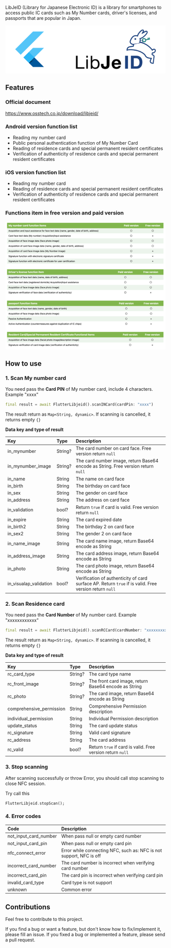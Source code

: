 LibJeID (Library for Japanese Electronic ID) is a library for smartphones to access public IC cards such as My Number cards, driver's licenses, and passports that are popular in Japan.

![logo](https://github.com/TuyenPonos/flutter_libjeid/blob/main/logo.png)

## Features

### Official document

<https://www.osstech.co.jp/download/libjeid/>

### Android version function list

- Reading my number card
- Public personal authentication function of My Number Card
- Reading of residence cards and special permanent resident certificates
- Verification of authenticity of residence cards and special permanent resident certificates

### iOS version function list

- Reading my number card
- Reading of residence cards and special permanent resident certificates
- Verification of authenticity of residence cards and special permanent resident certificates

### Functions item in free version and paid version

![available_data](https://github.com/TuyenPonos/flutter_libjeid/blob/main/available_data.png)

## How to use

### 1. Scan My number card

You need pass the **Card PIN** of My number card, include 4 characters. Example "xxxx"

```dart
final result = await FlutterLibjeid().scanINCard(cardPin: "xxxx")
```

The result return as `Map<String, dynamic>`. If scanning is cancelled, it returns empty `{}`

**Data key and type of result**

|Key          |Type          |Description                                                                   |
|:----------------------|:----------------------|:-----------------------------------------------------------------------------|
|in_mynumber|String?|The card number on card face. Free version return `null`|
|in_mynumber_image|String?|The card number image, return Base64 encode as String. Free version return `null`|
|in_name|String|The name on card face|
|in_birth|String| The birthday on card face|
|in_sex|String| The gender on card face|
|in_address|String|The address on card face|
|in_validation|bool?|Return `true` if card is valid. Free version return `null`|
|in_expire|String|The card expired date|
|in_birth2|String|The birthday 2 on card face|
|in_sex2|String| The gender 2 on card face|
|in_name_image|String|The card name image, return Base64 encode as String|
|in_address_image|String|The card address image, return Base64 encode as String|
|in_photo| String| The card photo image, return Base64 encode as String|
|in_visualap_validation|bool?|Verification of authenticity of card surface AP. Return `true` if is valid. Free version return `null`|

### 2. Scan Residence card

You need pass the **Card Number** of My number card. Example "xxxxxxxxxxxx"

```dart
final result = await FlutterLibjeid().scanRCCard(cardNumber: "xxxxxxxxxxxx")
```

The result return as `Map<String, dynamic>`. If scanning is cancelled, it returns empty `{}`

**Data key and type of result**

|Key          |Type          |Description                                                                   |
|:----------------------|:----------------------|:-----------------------------------------------------------------------------|
|rc_card_type|String?|The card type name|
|rc_front_image|String?|The front card image, return Base64 encode as String|
|rc_photo|String?|The card image, return Base64 encode as String|
|comprehensive_permission|String|Comprehensive Permission description|
|individual_permission|String|Individual Permission description|
|update_status|String| The card update status|
|rc_signature|String|Valid card signature|
|rc_address|String|The card address|
|rc_valid|bool?|Return `true` if card is valid. Free version return `null`|

### 3. Stop scanning

After scanning successfully or throw Error, you should call stop scanning to close NFC session.

Try call this

```dart
FlutterLibjeid.stopScan();
```

### 4. Error codes

|Code          |Description                                                                   |
|:----------------------|:-----------------------------------------------------------------------------|
|not_input_card_number| When pass null or empty card number|
|not_input_card_pin|  When pass null or empty card pin|
|nfc_connect_error| Error while connecting NFC, such as: NFC is not support, NFC is off|
|incorrect_card_number| The card number is incorrect when verifying card number|
|incorrect_card_pin| The card pin is incorrect when verifying card pin|
|invalid_card_type| Card type is not support|
|unknown| Common error|

## Contributions

Feel free to contribute to this project.

If you find a bug or want a feature, but don't know how to fix/implement it, please fill an issue.
If you fixed a bug or implemented a feature, please send a pull request.

